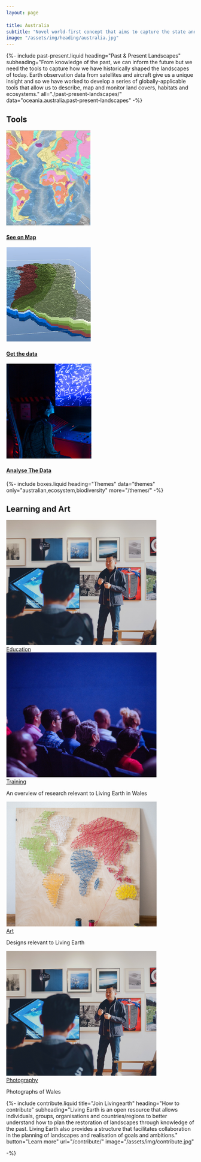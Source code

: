 ```yaml
---
layout: page

title: Australia
subtitle: "Novel world-first concept that aims to capture the state and dynamics of Australia’s landscape"
image: "/assets/img/heading/australia.jpg"
---
```


{%-
        include past-present.liquid
        heading="Past & Present Landscapes"
        subheading="From knowledge of the past, we can inform the future but we need the tools to capture how we have historically shaped the landscapes of today. Earth observation data from satellites and aircraft give us a unique insight and so we have worked to develop a series of globally-applicable tools that allow us to describe, map and monitor land covers, habitats and ecosystems."
        all="./past-present-landscapes/"
        data="oceania.australia.past-present-landscapes"
-%}

<!-- TOOLS landscapes-start -->
<div class="container mt-100 mb-100 tools-main">
    <h2 class="common-title">Tools</h2>
    <div class="row">
        <div class="col-12 col-sm-6 col-md-4">
            <a href="https://maps.dea.ga.gov.au/story/DEALandCover" target="_blank"><img src="/assets/img/tools1.jpg" alt=""></a>
            <div class="pastcurrent-dsc">
                <h4><a href="https://maps.dea.ga.gov.au/story/DEALandCover" target="_blank">See on Map</a></h4>
            </div>
        </div>
        <div class="col-12 col-sm-6 col-md-4">
            <a href="https://cmi.ga.gov.au/data-products/dea/607/dea-land-cover-landsat#access" target="_blank"><img src="/assets/img/tools2.jpg" alt=""></a>
            <div class="pastcurrent-dsc">
                <h4><a href="https://cmi.ga.gov.au/data-products/dea/607/dea-land-cover-landsat#access" target="_blank">Get the data</a></h4>
            </div>
        </div>
        <div class="col-12 col-sm-6 col-md-4">
            <a href="https://docs.dea.ga.gov.au/notebooks/DEA_datasets/DEA_Land_Cover.html" target="_blank"><img src="/assets/img/tools3.jpg" alt=""></a>
            <div class="pastcurrent-dsc">
                <h4><a href="https://docs.dea.ga.gov.au/notebooks/DEA_datasets/DEA_Land_Cover.html" target="_blank">Analyse The Data</a></h4>
            </div>
        </div>
    </div>
</div>
<!-- TOOLS landscapes-end -->

{%-
        include boxes.liquid
        heading="Themes"
        data="themes"
        only="australian,ecosystem,biodiversity"
        more="/themes/"
-%}

<div class="container mt-100 mb-100 future-landscapes-main">
    <h2 class="common-title">Learning and Art</h2>
    <div class="row">
        <div class="col-12 col-sm-6 col-md-4">
            <a href="#"><img src="/assets/img/edu1.png" alt="Education"></a>
            <div class="future-dsc">
                <div class="future-dsc-title"><a href="#">Education</a></div>
            </div>
        </div>
        <div class="col-12 col-sm-6 col-md-4">
            <a href="#"><img src="/assets/img/edu2.png" alt="Training"></a>
            <div class="future-dsc">
                <div class="future-dsc-title"><a href="#">Training</a></div>
                <p>An overview of research relevant to Living Earth in Wales</p>
            </div>
        </div>
        <div class="col-12 col-sm-6 col-md-4">
            <a href="#"><img src="/assets/img/edu3.png" alt="Art"></a>
            <div class="future-dsc">
                <div class="future-dsc-title"><a href="#">Art</a></div>
                <p>Designs relevant to Living Earth</p>
            </div>
        </div>
        <div class="col-12 col-sm-6 col-md-4">
            <a href="#"><img src="/assets/img/edu1.png" alt="Photography"></a>
            <div class="future-dsc">
                <div class="future-dsc-title"><a href="#">Photography</a></div>
                <p>Photographs of Wales</p>
            </div>
        </div>
    </div>
</div>

{%-
        include contribute.liquid
        title="Join Livingearth"
        heading="How to contribute"
        subheading="Living Earth is an open resource that allows individuals, groups, organisations and countries/regions to better understand how to plan the restoration of landscapes through knowledge of the past. Living Earth also provides a structure that facilitates collaboration in the planning of landscapes and realisation of goals and ambitions."
        button="Learn more" url="/contribute/"
        image="/assets/img/contribute.jpg"

-%}